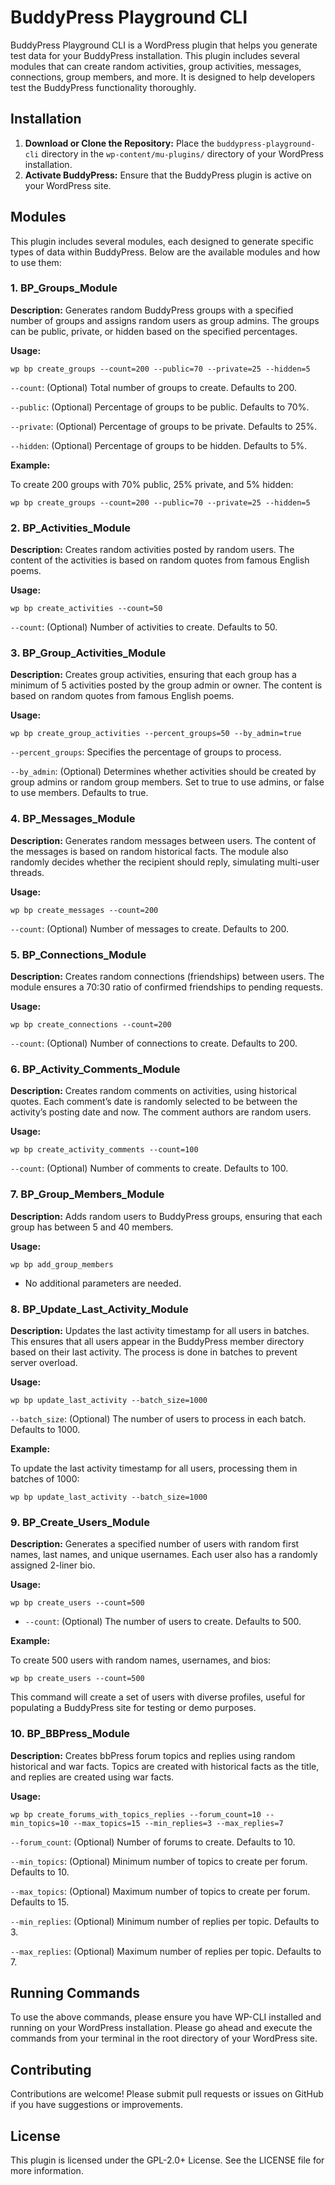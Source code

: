 # BuddyPress Playground CLI

BuddyPress Playground CLI is a WordPress plugin that helps you generate test data for your BuddyPress installation. This plugin includes several modules that can create random activities, group activities, messages, connections, group members, and more. It is designed to help developers test the BuddyPress functionality thoroughly.

## Installation

1. **Download or Clone the Repository:** Place the `buddypress-playground-cli` directory in the `wp-content/mu-plugins/` directory of your WordPress installation.
2. **Activate BuddyPress:** Ensure that the BuddyPress plugin is active on your WordPress site.

## Modules

This plugin includes several modules, each designed to generate specific types of data within BuddyPress. Below are the available modules and how to use them:

### 1. BP_Groups_Module

**Description:** Generates random BuddyPress groups with a specified number of groups and assigns random users as group admins. The groups can be public, private, or hidden based on the specified percentages.

**Usage:**

    wp bp create_groups --count=200 --public=70 --private=25 --hidden=5

`--count`: (Optional) Total number of groups to create. Defaults to 200.

`--public`: (Optional) Percentage of groups to be public. Defaults to 70%.

`--private`: (Optional) Percentage of groups to be private. Defaults to 25%.

`--hidden`: (Optional) Percentage of groups to be hidden. Defaults to 5%.

**Example:**

To create 200 groups with 70% public, 25% private, and 5% hidden:

    wp bp create_groups --count=200 --public=70 --private=25 --hidden=5

### 2. BP_Activities_Module

**Description:** Creates random activities posted by random users. The content of the activities is based on random quotes from famous English poems.

**Usage:**

    wp bp create_activities --count=50

`--count`: (Optional) Number of activities to create. Defaults to 50.

### 3. BP_Group_Activities_Module

**Description:** Creates group activities, ensuring that each group has a minimum of 5 activities posted by the group admin or owner. The content is based on random quotes from famous English poems.

**Usage:**

    wp bp create_group_activities --percent_groups=50 --by_admin=true

`--percent_groups`: Specifies the percentage of groups to process.

`--by_admin`: (Optional) Determines whether activities should be created by group admins or random group members. Set to true to use admins, or false to use members. Defaults to true.

### 4. BP_Messages_Module

**Description:** Generates random messages between users. The content of the messages is based on random historical facts. The module also randomly decides whether the recipient should reply, simulating multi-user threads.

**Usage:**

    wp bp create_messages --count=200

`--count`: (Optional) Number of messages to create. Defaults to 200.

### 5. BP_Connections_Module

**Description:** Creates random connections (friendships) between users. The module ensures a 70:30 ratio of confirmed friendships to pending requests.

**Usage:**

    wp bp create_connections --count=200

`--count`: (Optional) Number of connections to create. Defaults to 200.

### 6. BP_Activity_Comments_Module

**Description:** Creates random comments on activities, using historical quotes. Each comment’s date is randomly selected to be between the activity’s posting date and now. The comment authors are random users.

**Usage:**

    wp bp create_activity_comments --count=100

`--count`: (Optional) Number of comments to create. Defaults to 100.

### 7. BP_Group_Members_Module

**Description:** Adds random users to BuddyPress groups, ensuring that each group has between 5 and 40 members.

**Usage:**

    wp bp add_group_members

- No additional parameters are needed.

### 8. BP_Update_Last_Activity_Module

**Description:** Updates the last activity timestamp for all users in batches. This ensures that all users appear in the BuddyPress member directory based on their last activity. The process is done in batches to prevent server overload.

**Usage:**

    wp bp update_last_activity --batch_size=1000

`--batch_size`: (Optional) The number of users to process in each batch. Defaults to 1000.

**Example:**

To update the last activity timestamp for all users, processing them in batches of 1000:

    wp bp update_last_activity --batch_size=1000

### 9. BP_Create_Users_Module

**Description:** Generates a specified number of users with random first names, last names, and unique usernames. Each user also has a randomly assigned 2-liner bio.

**Usage:**

    wp bp create_users --count=500

- `--count`: (Optional) The number of users to create. Defaults to 500.

**Example:**

To create 500 users with random names, usernames, and bios:

    wp bp create_users --count=500

This command will create a set of users with diverse profiles, useful for populating a BuddyPress site for testing or demo purposes.

### 10. BP_BBPress_Module

**Description:** Creates bbPress forum topics and replies using random historical and war facts. Topics are created with historical facts as the title, and replies are created using war facts.

**Usage:**

    wp bp create_forums_with_topics_replies --forum_count=10 --min_topics=10 --max_topics=15 --min_replies=3 --max_replies=7

`--forum_count`: (Optional) Number of forums to create. Defaults to 10.

`--min_topics`: (Optional) Minimum number of topics to create per forum. Defaults to 10.

`--max_topics`: (Optional) Maximum number of topics to create per forum. Defaults to 15.

`--min_replies`: (Optional) Minimum number of replies per topic. Defaults to 3.

`--max_replies`: (Optional) Maximum number of replies per topic. Defaults to 7.

## Running Commands

To use the above commands, please ensure you have WP-CLI installed and running on your WordPress installation. Please go ahead and execute the commands from your terminal in the root directory of your WordPress site.

## Contributing

Contributions are welcome! Please submit pull requests or issues on GitHub if you have suggestions or improvements.

## License

This plugin is licensed under the GPL-2.0+ License. See the LICENSE file for more information.
